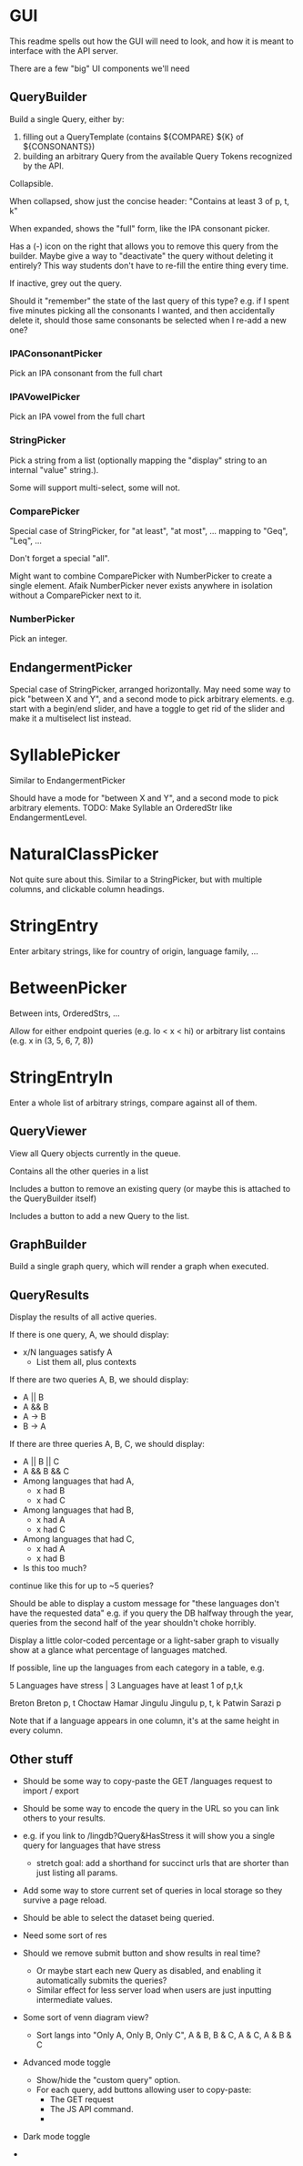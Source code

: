 # GUI

This readme spells out how the GUI will need to look,
and how it is meant to interface with the API server.

There are a few "big" UI components we'll need


## QueryBuilder

Build a single Query, either by:

1. filling out a QueryTemplate
    (contains ${COMPARE} ${K} of ${CONSONANTS})
2. building an arbitrary Query from the available Query Tokens recognized by the API.

Collapsible.

When collapsed, show just the concise header:
"Contains at least 3 of p, t, k"

When expanded, shows the "full" form, like the IPA consonant picker.

Has a (-) icon on the right that allows you to remove this query from the builder.
Maybe give a way to "deactivate" the query without deleting it entirely?
This way students don't have to re-fill the entire thing every time.

If inactive, grey out the query.

Should it "remember" the state of the last query of this type?
e.g. if I spent five minutes picking all the consonants I wanted, and then accidentally delete it,
should those same consonants be selected when I re-add a new one?


### IPAConsonantPicker

Pick an IPA consonant from the full chart

### IPAVowelPicker

Pick an IPA vowel from the full chart

### StringPicker

Pick a string from a list (optionally mapping the "display" string to an internal "value" string.).

Some will support multi-select, some will not.

### ComparePicker

Special case of StringPicker, for "at least", "at most", ... mapping to "Geq", "Leq", ...

Don't forget a special "all".

Might want to combine ComparePicker with NumberPicker to create a single element.
Afaik NumberPicker never exists anywhere in isolation without a ComparePicker next to it.

### NumberPicker

Pick an integer.

## EndangermentPicker

Special case of StringPicker, arranged horizontally.
May need some way to pick "between X and Y", and a second mode to pick
arbitrary elements.
e.g. start with a begin/end slider, and have a toggle to get rid of the slider
and make it a multiselect list instead.

# SyllablePicker

Similar to EndangermentPicker

Should have a mode for "between X and Y", and a second mode to pick arbitrary elements.
TODO: Make Syllable an OrderedStr like EndangermentLevel.

# NaturalClassPicker

Not quite sure about this.
Similar to a StringPicker, but with multiple columns, and clickable column headings.

# StringEntry

Enter arbitary strings, like for country of origin, language family, ...

# BetweenPicker

Between ints, OrderedStrs, ...

Allow for either endpoint queries (e.g. lo < x < hi)
or arbitrary list contains (e.g. x in (3, 5, 6, 7, 8))

# StringEntryIn

Enter a whole list of arbitrary strings, compare against all of them.


## QueryViewer

View all Query objects currently in the queue.

Contains all the other queries in a list

Includes a button to remove an existing query (or maybe this is attached to the QueryBuilder itself)

Includes a button to add a new Query to the list.


## GraphBuilder

Build a single graph query, which will render a graph when executed.

## QueryResults

Display the results of all active queries.

If there is one query, A, we should display:
- x/N languages satisfy A
  - List them all, plus contexts

If there are two queries A, B, we should display:
- A || B
- A && B
- A -> B
- B -> A

If there are three queries A, B, C, we should display:
- A || B || C
- A && B && C
- Among languages that had A,
  - x had B
  - x had C
- Among languages that had B,
  - x had A
  - x had C
- Among languages that had C,
  - x had A
  - x had B
- Is this too much?

continue like this for up to ~5 queries?

Should be able to display a custom message for "these languages don't have the requested data"
e.g. if you query the DB halfway through the year, queries from the second half of the year
shouldn't choke horribly.


Display a little color-coded percentage or a light-saber graph to visually show at a glance
what percentage of languages matched.

If possible, line up the languages from each category in a table, e.g.

5 Languages have stress  |  3 Languages have at least 1 of p,t,k

Breton                              Breton   p, t
Choctaw
Hamar
Jingulu                             Jingulu  p, t, k
Patwin
                                    Sarazi   p

Note that if a language appears in one column, it's at the same height in every column.




## Other stuff

- Should be some way to copy-paste the GET /languages request to import / export
- Should be some way to encode the query in the URL so you can link others to your results.
- e.g. if you link to /lingdb?Query&HasStress it will show you a single query for languages that have stress
  - stretch goal: add a shorthand for succinct urls that are shorter than just listing all params.
- Add some way to store current set of queries in local storage so they survive a page reload.
- Should be able to select the dataset being queried.
- Need some sort of res


- Should we remove submit button and show results in real time?
    - Or maybe start each new Query as disabled, and enabling it automatically submits the queries?
    - Similar effect for less server load when users are just inputting intermediate values.

- Some sort of venn diagram view?
    - Sort langs into "Only A, Only B, Only C", A & B, B & C, A & C, A & B & C


- Advanced mode toggle
  - Show/hide the "custom query" option.
  - For each query, add buttons allowing user to copy-paste:
    - The GET request
    - The JS API command.
    -
- Dark mode toggle
-